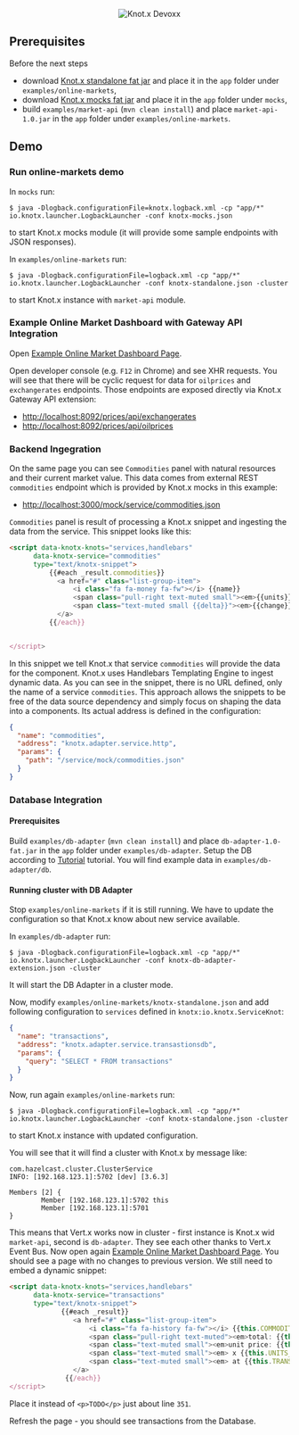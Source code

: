 <p align="center">
  <img src="https://github.com/Knotx/knotx-tutorials/blob/feature/devoxx2017/conferences/devoxx2017/img/Devoxx-Poland-2017-Knotx.png?raw=true" alt="Knot.x Devoxx"/>
</p>

## Prerequisites

Before the next steps
- download [Knot.x standalone fat jar](https://oss.sonatype.org/content/groups/public/io/knotx/knotx-standalone/1.1.0/knotx-standalone-1.1.0.fat.jar)
 and place it in the `app` folder under `examples/online-markets`,
- download [Knot.x mocks fat jar](https://oss.sonatype.org/content/groups/public/io/knotx/knotx-mocks/1.1.0/knotx-mocks-1.1.0.fat.jar)
   and place it in the `app` folder under `mocks`,
- build `examples/market-api` (`mvn clean install`) and place `market-api-1.0.jar` in the `app` folder under `examples/online-markets`.


## Demo

### Run online-markets demo
In `mocks` run:
```
$ java -Dlogback.configurationFile=knotx.logback.xml -cp "app/*" io.knotx.launcher.LogbackLauncher -conf knotx-mocks.json
```
to start Knot.x mocks module (it will provide some sample endpoints with JSON responses).


In `examples/online-markets` run:
```
$ java -Dlogback.configurationFile=logback.xml -cp "app/*" io.knotx.launcher.LogbackLauncher -conf knotx-standalone.json -cluster
```
to start Knot.x instance with `market-api` module.

### Example Online Market Dashboard with Gateway API Integration

Open [Example Online Market Dashboard Page](http://localhost:8092/example/pages/main.html).

Open developer console (e.g. `F12` in Chrome) and see XHR requests.
You will see that there will be cyclic request for data for `oilprices` and `exchangerates` endpoints.
Those endpoints are exposed directly via Knot.x Gateway API extension:
- [http://localhost:8092/prices/api/exchangerates](http://localhost:8092/prices/api/exchangerates)
- [http://localhost:8092/prices/api/oilprices](http://localhost:8092/prices/api/oilprices)

### Backend Ingegration
On the same page you can see `Commodities` panel with natural resources and their current market value.
This data comes from external REST `commodities` endpoint which is provided by Knot.x mocks in this example:
- [http://localhost:3000/mock/service/commodities.json](http://localhost:3000/mock/service/commodities.json)

`Commodities` panel is result of processing a Knot.x snippet and ingesting the data from the service.
This snippet looks like this:

```html
<script data-knotx-knots="services,handlebars"
      data-knotx-service="commodities"
      type="text/knotx-snippet">
          {{#each _result.commodities}}
            <a href="#" class="list-group-item">
                <i class="fa fa-money fa-fw"></i> {{name}}
                <span class="pull-right text-muted small"><em>{{units}} $</em></span>
                <span class="text-muted small {{delta}}"><em>{{change}}</em></span>
            </a>
          {{/each}}


</script>
```

In this snippet we tell Knot.x that service `commodities` will provide the data for the component.
Knot.x uses Handlebars Templating Engine to ingest dynamic data.
As you can see in the snippet, there is no URL defined, only the name of a service `commodities`.
This approach allows the snippets to be free of the data source dependency and simply focus on shaping the data into a components.
Its actual address is defined in the configuration:

```json
{
  "name": "commodities",
  "address": "knotx.adapter.service.http",
  "params": {
    "path": "/service/mock/commodities.json"
  }
}
```

### Database Integration

#### Prerequisites
Build `examples/db-adapter` (`mvn clean install`) and place `db-adapter-1.0-fat.jar` in the `app` folder under `examples/db-adapter`.
Setup the DB according to [Tutorial](http://o7planning.org/en/10287/installing-and-configuring-hsqldb-database) tutorial.
You will find example data in `examples/db-adapter/db`.


#### Running cluster with DB Adapter
Stop `examples/online-markets` if it is still running. We have to update the configuration so that Knot.x know about new service available.

In `examples/db-adapter` run:
```
$ java -Dlogback.configurationFile=logback.xml -cp "app/*" io.knotx.launcher.LogbackLauncher -conf knotx-db-adapter-extension.json -cluster
```
It will start the DB Adapter in a cluster mode.


Now, modify `examples/online-markets/knotx-standalone.json` and add following configuration to `services` defined in `knotx:io.knotx.ServiceKnot`:

```json
{
  "name": "transactions",
  "address": "knotx.adapter.service.transastionsdb",
  "params": {
    "query": "SELECT * FROM transactions"
  }
}
```

Now, run again `examples/online-markets` run:
```
$ java -Dlogback.configurationFile=logback.xml -cp "app/*" io.knotx.launcher.LogbackLauncher -conf knotx-standalone.json -cluster
```
to start Knot.x instance with updated configuration.

You will see that it will find a cluster with Knot.x by message like:
```
com.hazelcast.cluster.ClusterService
INFO: [192.168.123.1]:5702 [dev] [3.6.3]

Members [2] {
        Member [192.168.123.1]:5702 this
        Member [192.168.123.1]:5701
}

```

This means that Vert.x works now in cluster - first instance is Knot.x wid `market-api`, second is `db-adapter`. They see each other thanks to Vert.x Event Bus.
Now open again [Example Online Market Dashboard Page](http://localhost:8092/example/pages/main.html).
You should see a page with no changes to previous version. We still need to embed a dynamic snippet:

```html
<script data-knotx-knots="services,handlebars"
      data-knotx-service="transactions"
      type="text/knotx-snippet">
             {{#each _result}}
                <a href="#" class="list-group-item">
                    <i class="fa fa-history fa-fw"></i> {{this.COMMODITY}}
                    <span class="pull-right text-muted"><em>total: {{this.TRANSACTION_VALUE}} $</em></span>
                    <span class="text-muted small"><em>unit price: {{this.UNIT_PRICE}}$</em></span>
                    <span class="text-muted small"><em> x {{this.UNITS_BOUGHT}}</em></span>
                    <span class="text-muted small"><em> at {{this.TRANSACTION_DATE}}</em></span>
                </a>
              {{/each}}
</script>
```

Place it instead of `<p>TODO</p>` just about line `351`.

Refresh the page - you should see transactions from the Database.